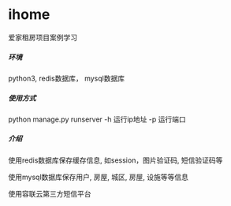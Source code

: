 # ihome

爱家租房项目案例学习



##### 环境

python3,  redis数据库， mysql数据库

##### 使用方式

python manage.py runserver -h 运行ip地址 -p 运行端口

##### 介绍

使用redis数据库保存缓存信息, 如session，图片验证码,  短信验证码等

使用mysql数据库保存用户, 房屋, 城区, 房屋, 设施等等信息

使用容联云第三方短信平台

